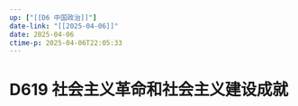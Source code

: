 ```yaml
---
up: ["[[D6 中国政治]]"]
date-link: "[[2025-04-06]]"
date: 2025-04-06
ctime-p: 2025-04-06T22:05:33
---
```


# D619 社会主义革命和社会主义建设成就
